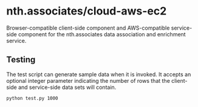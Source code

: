 # nth.associates/cloud-aws-ec2
Browser-compatible client-side component and AWS-compatible service-side component for the nth.associates data association and enrichment service.

## Testing

The test script can generate sample data when it is invoked. It accepts an optional integer parameter indicating the number of rows that the client-side and service-side data sets will contain.
```bash
python test.py 1000
```

